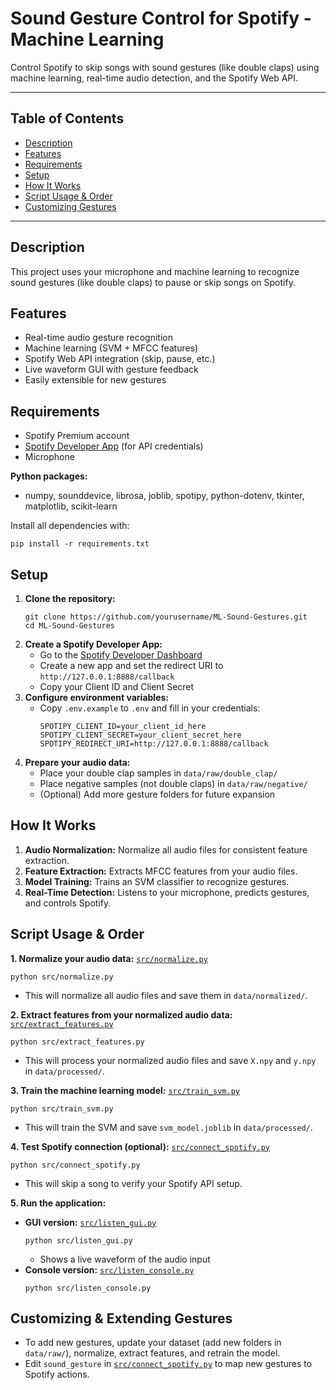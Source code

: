 
# Sound Gesture Control for Spotify - Machine Learning

Control Spotify to skip songs with sound gestures (like double claps) using machine learning, real-time audio detection, and the Spotify Web API.

---

## Table of Contents
- [Description](#description)
- [Features](#features)
- [Requirements](#requirements)
- [Setup](#setup)
- [How It Works](#how-it-works)
- [Script Usage & Order](#script-usage--order)
- [Customizing Gestures](#customizing-gestures)

---

## Description
This project uses your microphone and machine learning to recognize sound gestures (like double claps) to pause or skip songs on Spotify.

## Features
- Real-time audio gesture recognition
- Machine learning (SVM + MFCC features)
- Spotify Web API integration (skip, pause, etc.)
- Live waveform GUI with gesture feedback
- Easily extensible for new gestures

## Requirements
- Spotify Premium account
- [Spotify Developer App](https://developer.spotify.com/dashboard/applications) (for API credentials)
- Microphone

**Python packages:**
- numpy, sounddevice, librosa, joblib, spotipy, python-dotenv, tkinter, matplotlib, scikit-learn

Install all dependencies with:
```
pip install -r requirements.txt
```

## Setup
1. **Clone the repository:**
   ```
   git clone https://github.com/yourusername/ML-Sound-Gestures.git
   cd ML-Sound-Gestures
   ```
2. **Create a Spotify Developer App:**
   - Go to the [Spotify Developer Dashboard](https://developer.spotify.com/dashboard/applications)
   - Create a new app and set the redirect URI to `http://127.0.0.1:8888/callback`
   - Copy your Client ID and Client Secret
3. **Configure environment variables:**
   - Copy `.env.example` to `.env` and fill in your credentials:
     ```
     SPOTIPY_CLIENT_ID=your_client_id_here
     SPOTIPY_CLIENT_SECRET=your_client_secret_here
     SPOTIPY_REDIRECT_URI=http://127.0.0.1:8888/callback
     ```
4. **Prepare your audio data:**
   - Place your double clap samples in `data/raw/double_clap/`
   - Place negative samples (not double claps) in `data/raw/negative/`
   - (Optional) Add more gesture folders for future expansion

## How It Works
1. **Audio Normalization:** Normalize all audio files for consistent feature extraction.
2. **Feature Extraction:** Extracts MFCC features from your audio files.
3. **Model Training:** Trains an SVM classifier to recognize gestures.
4. **Real-Time Detection:** Listens to your microphone, predicts gestures, and controls Spotify.


## Script Usage & Order

**1. Normalize your audio data:**
[`src/normalize.py`](src/normalize.py)
```
python src/normalize.py
```
- This will normalize all audio files and save them in `data/normalized/`.

**2. Extract features from your normalized audio data:**
[`src/extract_features.py`](src/extract_features.py)
```
python src/extract_features.py
```
- This will process your normalized audio files and save `X.npy` and `y.npy` in `data/processed/`.

**3. Train the machine learning model:**
[`src/train_svm.py`](src/train_svm.py)
```
python src/train_svm.py
```
- This will train the SVM and save `svm_model.joblib` in `data/processed/`.

**4. Test Spotify connection (optional):**
[`src/connect_spotify.py`](src/connect_spotify.py)
```
python src/connect_spotify.py
```
- This will skip a song to verify your Spotify API setup.

**5. Run the application:**
  - **GUI version:** [`src/listen_gui.py`](src/listen_gui.py)
    ```
    python src/listen_gui.py
    ```
    - Shows a live waveform of the audio input
  - **Console version:** [`src/listen_console.py`](src/listen_console.py)
    ```
    python src/listen_console.py
    ``` 

## Customizing & Extending Gestures
- To add new gestures, update your dataset (add new folders in `data/raw/`), normalize, extract features, and retrain the model.
- Edit `sound_gesture` in [`src/connect_spotify.py`](src/connect_spotify.py) to map new gestures to Spotify actions.
